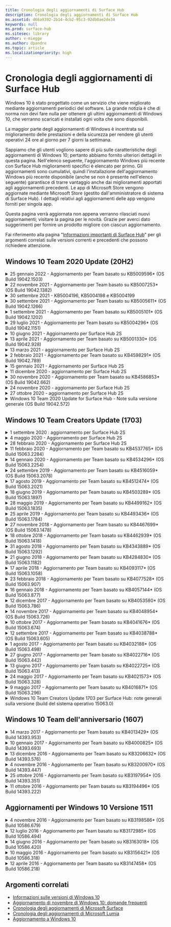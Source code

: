 ```yaml
---
title: Cronologia degli aggiornamenti di Surface Hub
description: Cronologia degli aggiornamenti di Surface Hub
ms.assetid: d66a9392-2b14-4cb2-95c3-92db0ae2de34
keywords: null
ms.prod: surface-hub
ms.sitesec: library
author: v-miegge
ms.author: dpandre
ms.topic: article
ms.localizationpriority: high
---
```


# <a name="surface-hub-update-history"></a>Cronologia degli aggiornamenti di Surface Hub

Windows 10 è stato progettato come un servizio che viene migliorato mediante aggiornamenti periodici del software. La grande notizia è che di norma non devi fare nulla per ottenere gli ultimi aggiornamenti di Windows 10, che verranno scaricati e installati ogni volta che sono disponibili.

La maggior parte degli aggiornamenti di Windows è incentrata sul miglioramento delle prestazioni e della sicurezza per rendere gli utenti operativi 24 ore al giorno per 7 giorni la settimana.

Sappiamo che gli utenti vogliono sapere di più sulle caratteristiche degli aggiornamenti di Windows 10; pertanto abbiamo fornito ulteriori dettagli in questa pagina. Nell'elenco seguente, l'aggiornamento Windows più recente con Surface Hub miglioramenti specifici è elencato per primo. Gli aggiornamenti sono cumulativi, quindi l'installazione dell'aggiornamento Windows più recente disponibile (anche se non è presente nell'elenco seguente) garantisce di trarre vantaggio anche dai miglioramenti apportati agli aggiornamenti precedenti. Le app di Microsoft Store vengono aggiornate mediante Microsoft Store (gestito dall'amministratore di sistema di Surface Hub). I dettagli relativi agli aggiornamenti delle app vengono forniti per singola app.

Questa pagina verrà aggiornata non appena verranno rilasciati nuovi aggiornamenti; visitare la pagina per le novità. Grazie per averci dato suggerimenti per fornire un prodotto migliore con ciascun aggiornamento.

Fai riferimento alla pagina "[Informazioni importanti di Surface Hub](https://support.microsoft.com/products/surface-devices/surface-hub)" per gli argomenti correlati sulle versioni correnti e precedenti che possono richiedere attenzione.

## <a name="windows-10-team-2020-update-20h2"></a>Windows 10 Team 2020 Update (20H2)

<details>
<summary>25 gennaio 2022 - Aggiornamento per Team basato su KB5009596* (OS Build 19042.1503)</summary>

Questo aggiornamento per Surface Hub include miglioramenti alla qualità e correzioni per la sicurezza. Gli aggiornamenti principali per Surface Hub, non ancora indicati nella [Cronologia degli aggiornamenti di Windows 10](https://support.microsoft.com/help/4581839/windows-10-update-history), includono quanto segue:

* Risolve un problema a causa del quale i surface hub non potevano segnalare i dati alle aree di lavoro di Azure Log Analytics configurate.
* Risolve un problema a causa del quale l'avvio di una riunione Skype for Business dalla schermata iniziale di un Surface Hub potrebbe causare un client SfB completamente ingrandito che non era minimizzabile.
* Risolve un problema per cui Azure AD-joined Surface Hubs non precompilava l'accesso a Meetings and Files con un elenco di invitati alla riunione.
* Risolve un problema a causa del quale la rotazione delle password dell'account del dispositivo non poteva essere abilitata in alcuni scenari locali.

Fai riferimento al [Manuale dell'amministratore di Microsoft Surface Hub](/surface-hub/) per l'abilitazione e la disabilitazione delle funzionalità e dei servizi del dispositivo. *[KB5009596](https://support.microsoft.com/help/5009596)
</details>

<details>
<summary>22 novembre 2021 - Aggiornamento per Team basato su KB5007253* (OS Build 19042.1382)</summary>

Questo aggiornamento per Surface Hub include miglioramenti alla qualità e correzioni per la sicurezza. Gli aggiornamenti principali per Surface Hub, non ancora indicati nella [Cronologia degli aggiornamenti di Windows 10](https://support.microsoft.com/help/4581839/windows-10-update-history), includono quanto segue:

* Correzione che impone un limite di 32 caratteri quando si usa la politica MDM per impostare il "nome amico" su un Surface Hub.
* Correzione che corregge il comportamento dei criteri MDM AllowStorageCard quando viene ripristinato il valore 1 (schede di archiviazione consentite) da 0.
* Aggiorna per consentire al browser Edge (Chromium) di accedere agli stessi percorsi di file accessibili in Esplora file, inclusa un'unità USB collegata.

Fai riferimento al [Manuale dell'amministratore di Microsoft Surface Hub](/surface-hub/) per l'abilitazione e la disabilitazione delle funzionalità e dei servizi del dispositivo. *[KB5007253](https://support.microsoft.com/help/5007253)
</details>

<details>
<summary>30 settembre 2021 - KB5004196, KB5004198 e KB5004199</summary>

Questi aggiornamenti del Surface Hub forniscono il client Teams Room, l'agente dell’interfaccia di amministrazione di Teams e l'agente Managed Meeting Rooms. Le funzionalità principali sono descritte in [Teams Room on Surface Hub](surface-hub-teams-rooms.md).
 
Fai riferimento al [Manuale dell'amministratore di Microsoft Surface Hub](/surface-hub/) per l'abilitazione e la disabilitazione delle funzionalità e dei servizi del dispositivo.
</details>

<details>
<summary>30 settembre 2021 - Aggiornamento per Team basato su KB5005611* (OS Build 19042.1266)</summary>

Questo aggiornamento per Surface Hub include miglioramenti alla qualità e correzioni per la sicurezza. Gli aggiornamenti principali per Surface Hub, non ancora indicati nella [Cronologia degli aggiornamenti di Windows 10](https://support.microsoft.com/help/4581839/windows-10-update-history), includono quanto segue:

* Sostituisce la modalità riunione 1 (Teams preferenziale/SfB disponibile) con la funzionalità Modalità 2 (solo Teams); entrambe le impostazioni possono essere usate, ma entrambe hanno lo stesso effetto.

Fai riferimento al [Manuale dell'amministratore di Microsoft Surface Hub](/surface-hub/) per l'abilitazione e la disabilitazione delle funzionalità e dei servizi del dispositivo. *[KB5005611](https://support.microsoft.com/help/5005611)
</details>

<details>
<summary>1 settembre 2021 - Aggiornamento per Team basato su KB5005101* (OS Build 19042.1202)</summary>

Questo aggiornamento per Surface Hub include miglioramenti alla qualità e correzioni per la sicurezza. Gli aggiornamenti principali Surface Hub sono descritti in [Windows 10 Team 2020 Update 1](https://techcommunity.microsoft.com/t5/surface-it-pro-blog/windows-10-team-2020-update-1-released-to-all-surface-hubs/ba-p/2653503) e includono anche:

* Migliora l'affidabilità per alcuni scenari di configurazione dell'account del dispositivo quando si utilizza una casella di posta elettronica Exchange locale.

Fai riferimento al [Manuale dell'amministratore di Microsoft Surface Hub](/surface-hub/) per l'abilitazione e la disabilitazione delle funzionalità e dei servizi del dispositivo. *[KB5005101](https://support.microsoft.com/help/5005101)
</details>

<details>
<summary>29 luglio 2021 - Aggiornamento per Team basato su KB5004296* (OS Build 19042.1151)</summary>

Questo aggiornamento per Surface Hub include miglioramenti alla qualità e correzioni per la sicurezza. Gli aggiornamenti principali per Surface Hub, non ancora indicati nella [Cronologia degli aggiornamenti di Windows 10](https://support.microsoft.com/help/4581839/windows-10-update-history), includono quanto segue:

* Eseguire l'aggiornamento alla funzionalità "Raccogli log" per includere dati di diagnostica Windows in formato CSV.
* Correzione che assicura che la pulizia della sessione finale rimuova completamente tutti i dati correlati a Edge Chromium.
* Migliora alcuni scenari con Surface Hub aggiunti a Azure AD quando si usa l'app Authenticator.

Fai riferimento al [Manuale dell'amministratore di Microsoft Surface Hub](/surface-hub/) per l'abilitazione e la disabilitazione delle funzionalità e dei servizi del dispositivo. *[KB5004296](https://support.microsoft.com/help/5004296)
</details>

<details>
<summary>10 giugno 2021 - Aggiornamento per Surface Hub 2S</summary>

Questo aggiornamento è specifico per il Surface Hub 2S e fornisce gli aggiornamenti del driver e del firmware descritti di seguito:

* Aggiornamento UEFI di Surface - 694.3751.768.0
  * Risolve le vulnerabilità critiche della sicurezza e migliora la stabilità del sistema.
* Aggiornamento del firmware di Surface ME - 11.8.86.3877
  * Risolve le vulnerabilità critiche della sicurezza e migliora la stabilità del sistema.
* Driver dell'interfaccia del motore di gestione Intel(R) - 2102.100.0.1044
  * Risolve le vulnerabilità critiche della sicurezza e migliora la stabilità del sistema.
</details>

<details>
<summary>13 aprile 2021 - Aggiornamento per Team basato su KB5001330* (OS Build 19042.928)</summary>

Questo aggiornamento per Surface Hub include miglioramenti alla qualità e correzioni per la sicurezza. Gli aggiornamenti principali per Surface Hub, non ancora indicati nella [Cronologia degli aggiornamenti di Windows 10](https://support.microsoft.com/help/4581839/windows-10-update-history), includono quanto segue:

* Risolve un problema per cui alcuni dispositivi Surface Hub installavano solo gli aggiornamenti mensili della sicurezza di Windows, anziché tutti gli aggiornamenti cumulativi di Windows.

Fai riferimento al [Manuale dell'amministratore di Microsoft Surface Hub](/surface-hub/) per l'abilitazione e la disabilitazione delle funzionalità e dei servizi del dispositivo. *[KB5001330](https://support.microsoft.com/help/5001330)
</details>

<details>
<summary>13 marzo 2021 - aggiornamento per Surface Hub 2S</summary>

Questo aggiornamento è specifico per il Surface Hub 2S e fornisce gli aggiornamenti del driver e del firmware descritti di seguito:

* Driver di Bluetooth Intel(R) - 22.30.0.4
  * Migliora la sicurezza e la stabilità del sistema.
* Driver di grafica Intel(R) - 27.20.100.8682
  * Migliora la sicurezza e la stabilità del sistema.
* Driver di Wi-Fi Intel(R) - 22.30.0.11
  * Migliora la sicurezza e la stabilità del sistema.
</details>

<details>
<summary>2 febbraio 2021 - Aggiornamento per Team basato su KB4598291* (OS Build 19042.789)</summary>

Questo aggiornamento per Surface Hub include miglioramenti alla qualità e correzioni per la sicurezza. Gli aggiornamenti principali per Surface Hub, non ancora indicati nella [Cronologia degli aggiornamenti di Windows 10](https://support.microsoft.com/help/4581839/windows-10-update-history), includono quanto segue:

* Correzione che consente il funzionamento della sincronizzazione del calendario con Exchange quando l'UPN dell'account del dispositivo non è uguale al relativo SMTP.
* Consente agli amministratori di disabilitare l'uso dell'autenticazione moderna durante la sincronizzazione del calendario con Exchange.
* Garantisce che agli utenti Surface Hub non venga richiesto di immettere le credenziali del proxy dopo che è stata abilitata la funzionalità "Usa le credenziali dell'account del dispositivo".
* Risolve un problema per cui i controlli di aggiornamento di Windows Update e Store non vengono mai completati se un proxy che richiede l'autenticazione fosse in uso.
* Migliora l'affidabilità dell'app Connect durante gli scenari di inserimento cablato.

Fai riferimento al [Manuale dell'amministratore di Microsoft Surface Hub](/surface-hub/) per l'abilitazione e la disabilitazione delle funzionalità e dei servizi del dispositivo. *[KB4598291](https://support.microsoft.com/help/4598291)
</details>

<details>
<summary>15 gennaio 2021 - Aggiornamento per Surface Hub 2S</summary>

Questo aggiornamento è specifico per il Surface Hub 2S e fornisce gli aggiornamenti del driver e del firmware descritti di seguito:

* Aggiornamento del firmware di Surface SMC - 3.93.139.0
* Aggiornamento UEFI di Surface - 694.3473.768.0
</details>

<details>
<summary>11 dicembre 2020 - aggiornamento per Surface Hub 2S</summary>

Questo aggiornamento è specifico per il Surface Hub 2S e fornisce gli aggiornamenti del driver e del firmware descritti di seguito:

* Aggiornamento del firmware di Surface SMC - 3.92.139.0
* Aggiornamento UEFI di Surface - 694.3447.768.0
</details>

<details>
<summary>30 novembre 2020 - Aggiornamento per Team basato su KB4586853* (OS Build 19042.662)</summary>

Questo aggiornamento per Surface Hub include miglioramenti alla qualità e correzioni per la sicurezza. Gli aggiornamenti principali per Surface Hub, non ancora indicati nella [Cronologia degli aggiornamenti di Windows 10](https://support.microsoft.com/help/4581839/windows-10-update-history), includono quanto segue:

* Aggiorna alla pagina Impostazioni privacy per fornire opzioni aggiuntive.
* Risolve un problema a causa del quale le riunioni già avviate non venivano visualizzate nella schermata iniziale.
* Risolve un problema con il ripristino cloud per le impostazioni locali non en-US.
* Skype for Business
  * Migliora le prestazioni audio direzionali.
  * Ridotto il suono del "tocco della penna" quando si usa Pen durante le chiamate Skype for Business.
* Migliora l'affidabilità durante la registrazione al Windows Insider Program.
* Migliora l'affidabilità Windows Shell di Team.

Fai riferimento al [Manuale dell'amministratore di Microsoft Surface Hub](/surface-hub/) per l'abilitazione e la disabilitazione delle funzionalità e dei servizi del dispositivo. *[KB4586853](https://support.microsoft.com/help/4586853)
</details>

<details>
<summary>24 novembre 2020 - aggiornamento per Surface Hub 2S</summary>

Questo aggiornamento è specifico per il Surface Hub 2S e fornisce gli aggiornamenti del driver e del firmware descritti di seguito:

* Aggiornamento del firmware di Surface SMC - 3.91.139.0
  * Migliorare l'affidabilità dello standby connesso.
* Aggiornamento del firmware di Surface Touch - 3.91.139.0
  * Migliorare la risposta al tocco in standby collegato.
* Aggiornamento del firmware audio USB surface - 3.91.139.0
* Aggiornamento del firmware della penna di Surface - 3.91.139.0
</details>

<details>
<summary>27 ottobre 2020 - aggiornamento per Surface Hub 2S</summary>

Questo aggiornamento è specifico per il Surface Hub 2S e fornisce gli aggiornamenti del driver e del firmware descritti di seguito:

* Aggiornamento del firmware di Surface System Aggregator - 4.14.139.0
* Aggiornamento UEFI di Surface - 694.3386.768.0
</details>

<details>
<summary>Windows 10 Team 2020 Update for Surface Hub - Note sulla versione generale (OS Build 19042.572)</summary>

Questo aggiornamento per Surface Hub include miglioramenti alla qualità e correzioni per la sicurezza. Gli aggiornamenti principali Surface Hub, non descritti nella cronologia degli aggiornamenti di [Windows 10](https://support.microsoft.com/help/4581839/windows-10-update-history), sono descritti nella pagina "Novità [di Windows 10 Team 2020 Update](/surface-hub/surface-hub-2020-update-whats-new)".

Per altre informazioni sulla disponibilità degli aggiornamenti in base all'area, al metodo di distribuzione e al tipo di dispositivo, vedere la pagina "[Install Windows 10 Team 2020 Update](/surface-hub/surface-hub-2020-update)".
</details>

## <a name="windows-10-team-creators-update-1703"></a>Windows 10 Team Creators Update (1703)

<details>
<summary>1 settembre 2020 : aggiornamento per Surface Hub 2S</summary>

Questo aggiornamento è specifico per il Surface Hub 2S e fornisce gli aggiornamenti del driver e del firmware descritti di seguito:

* Aggiornamento del firmware di Surface SMC - 1.177.139.0
  * Migliora gli scenari di ripristino dei campi.
* Aggiornamento del firmware surface SSD - 5.14.139.0
  * Migliora la stabilità del sistema.
* Driver Surface Serial Hub - 9.40.139.0
  * Migliora la stabilità del sistema.
</details>

<details>
<summary>4 maggio 2020 - Aggiornamento per Surface Hub 2S</summary>

Questo aggiornamento è specifico per il Surface Hub 2S e fornisce gli aggiornamenti del driver e del firmware descritti di seguito:

* Driver audio USB Surface - 15.3.6.0
  * Migliora le prestazioni audio direzionali.
* Driver audio schermo Intel(R) - 10.27.0.5
  * Migliora gli scenari di condivisione dello schermo.
* Driver di grafica Intel(R) - 26.20.100.7263
  * Migliora la stabilità del sistema.
* Driver di Surface System - 1.7.139.0
  * Migliora la stabilità del sistema.
* Aggiornamento del firmware di Surface SMC - 1.176.139.0
  * Migliora la stabilità del sistema.
</details>

<details>
<summary>28 febbraio 2020 - Aggiornamento per Surface Hub 2S</summary>

Questo aggiornamento è specifico per il Surface Hub 2S e fornisce gli aggiornamenti del driver e del firmware descritti di seguito:

* Driver surface integration - 13.46.139.0 
  * Migliora gli scenari di luminosità dello schermo.
* Driver dell'interfaccia del motore di gestione Intel(R) - 1914.12.0.1256
  * Migliora la stabilità del sistema.
* Aggiornamento del firmware di Surface SMC - 1.161.139.0
  * Migliora le prestazioni della batteria della penna.
* Aggiornamento UEFI di Surface - 694.2938.768.0
  * Migliora la stabilità del sistema.
</details>

<details>
<summary>11 febbraio 2020 - Aggiornamento per Team basato su KB4537765* (OS Build 15063.2284)</summary>

Questo aggiornamento per Surface Hub include miglioramenti alla qualità e correzioni per la sicurezza. Gli aggiornamenti principali per Surface Hub, non ancora indicati nella [Cronologia degli aggiornamenti di Windows 10](https://support.microsoft.com/help/4018124/windows-10-update-history), includono quanto segue:

* Risolve un problema a cui gli altri partecipanti non possono ascoltare correttamente l'Hub 2S durante le chiamate Skype for Business.
* Migliora l'affidabilità per alcuni scenari di utilizzo della lingua arabo, ebraico e di altri tipi di linguaggio RTL in Surface Hub.

Fai riferimento al [Manuale dell'amministratore di Microsoft Surface Hub](/surface-hub/) per l'abilitazione e la disabilitazione delle funzionalità e dei servizi del dispositivo.
*[KB4537765](https://support.microsoft.com/help/4537765)
</details>

<details>
<summary>14 gennaio 2020 - Aggiornamento per Team basato su KB4534296* (OS Build 15063.2254)</summary>

Questo aggiornamento per Surface Hub include miglioramenti alla qualità e correzioni per la sicurezza. Gli aggiornamenti principali per Surface Hub, non ancora indicati nella [Cronologia degli aggiornamenti di Windows 10](https://support.microsoft.com/help/4018124/windows-10-update-history), includono quanto segue:

* Risoluzione di un problema relativo alla raccolta di log per Microsoft Surface Hub 2S.

Fai riferimento al [Manuale dell'amministratore di Microsoft Surface Hub](/surface-hub/) per l'abilitazione e la disabilitazione delle funzionalità e dei servizi del dispositivo.
*[KB4534296](https://support.microsoft.com/help/4534296)
</details>

<details>
<summary>24 settembre 2019 - Aggiornamento per Team basato su KB4516059* (OS Build 15063.2078)</summary>

Questo aggiornamento per Surface Hub include miglioramenti alla qualità e correzioni per la sicurezza. Gli aggiornamenti principali per Surface Hub, non ancora indicati nella [Cronologia degli aggiornamenti di Windows 10](https://support.microsoft.com/help/4018124/windows-10-update-history), includono quanto segue:

 * Aggiorna la pagina delle impostazioni di recupero di Surface Hub 2S per riflettere accuratamente le opzioni di recupero.
 * Aggiornare la schermata di benvenuto di Surface Hub 2S per migliorare la riconoscibilità del dispositivo.
 * È stato risolto un problema con lo sfondo della shell Windows Team visualizzato in modo non corretto.
 * È stato risolto un problema con la persistenza del layout del menu Start durante la configurazione con i criteri MDM.
 * È stato risolto un problema in Microsoft Edge che si verifica durante l'esplorazione di alcuni siti Web interni.
 * È stato risolto un problema Skype for Business che si verificava durante la presentazione in modalità schermo intero.

Fai riferimento al [Manuale dell'amministratore di Microsoft Surface Hub](/surface-hub/) per l'abilitazione e la disabilitazione delle funzionalità e dei servizi del dispositivo.
*[KB4503289](https://support.microsoft.com/help/4503289)
</details>

<details>
<summary>17 agosto 2019 - Aggiornamento per Team basato su KB4512474* (OS Build 15063.2021)</summary>

Questo aggiornamento per Surface Hub include miglioramenti alla qualità e correzioni per la sicurezza. Gli aggiornamenti principali per Surface Hub, non ancora indicati nella [Cronologia degli aggiornamenti di Windows 10](https://support.microsoft.com/help/4018124/windows-10-update-history), includono quanto segue:

 * Garantisce che l'uscita video in Hub 2S per impostazione predefinita sia la modalità "Duplica".
 * Migliora l'affidabilità per alcuni scenari di utilizzo della lingua araba Surface Hub.

Fai riferimento al [Manuale dell'amministratore di Microsoft Surface Hub](/surface-hub/) per l'abilitazione e la disabilitazione delle funzionalità e dei servizi del dispositivo.
*[KB4503289](https://support.microsoft.com/help/4503289)
 </details>

<details>
<summary>18 giugno 2019 - Aggiornamento per Team basato su KB4503289* (OS Build 15063.1897)</summary>

Questo aggiornamento per Surface Hub include miglioramenti alla qualità e correzioni per la sicurezza. Gli aggiornamenti principali per Surface Hub, non ancora indicati nella [Cronologia degli aggiornamenti di Windows 10](https://support.microsoft.com/help/4018124/windows-10-update-history), includono quanto segue:

* Risolve un problema che impedisce a un utente di accedere a un dispositivo Microsoft Surface Hub con un account Azure Active Directory. Questo problema si verifica perché una sessione precedente non è stata chiusa correttamente.
* Aggiunta del supporto per le connessioni TLS 1.2 ai provider di identità e ad Exchange negli scenari di configurazione degli account del dispositivo.
* Correzioni per migliorare l'affidabilità dell'app di diagnostica hardware su Hub 2S. 
* Correzione per migliorare la coerenza dell'esperienza della prima installazione su Hub 2S. 

Fai riferimento al [Manuale dell'amministratore di Microsoft Surface Hub](/surface-hub/) per l'abilitazione e la disabilitazione delle funzionalità e dei servizi del dispositivo.
*[KB4503289](https://support.microsoft.com/help/4503289)
</details>

<details>
<summary>28 maggio 2019 - Aggiornamento per Team basato su KB4499162* (OS Build 15063.1835)</summary>

Questo aggiornamento per Surface Hub include miglioramenti alla qualità e correzioni per la sicurezza. Gli aggiornamenti principali per Surface Hub, non ancora indicati nella [Cronologia degli aggiornamenti di Windows 10](https://support.microsoft.com/help/4018124/windows-10-update-history), includono quanto segue:

* Garantisce che agli utenti Surface Hub non venga richiesto di immettere le credenziali del proxy dopo che è stata abilitata la funzionalità "Usa le credenziali dell'account del dispositivo".
* Risolve un problema per cui le connessioni Skype falliscono periodicamente perché l'audio/video non utilizza il proxy corretto.
* Aggiunge il supporto per TLS 1.2 in Skype for Business.
* Risolve un errore di connessione SIP nel client Skype quando nel server Skype TLS 1.0 o TLS 1.1 è disabilitato.

Fai riferimento al [Manuale dell'amministratore di Microsoft Surface Hub](/surface-hub/) per l'abilitazione e la disabilitazione delle funzionalità e dei servizi del dispositivo.
*[KB4499162](https://support.microsoft.com/help/4499162)
</details>

<details>
<summary>25 aprile 2019 - Aggiornamento per Team basato su KB4493436* (OS Build 15063.1784)</summary>

Questo aggiornamento per Surface Hub include miglioramenti alla qualità e correzioni per la sicurezza. Gli aggiornamenti principali per Surface Hub, non ancora indicati nella [Cronologia degli aggiornamenti di Windows 10](https://support.microsoft.com/help/4018124/windows-10-update-history), includono quanto segue:

* Risolve il problema di sincronizzazione video e audio con alcuni dispositivi USB collegati al Surface Hub.

Fai riferimento al [Manuale dell'amministratore di Microsoft Surface Hub](/surface-hub/) per l'abilitazione e la disabilitazione delle funzionalità e dei servizi del dispositivo.
*[KB4493436](https://support.microsoft.com/help/4493436)
</details>

<details>
<summary>27 novembre 2018 - Aggiornamento per Team basato su KB4467699* (OS Build 15063.1478)</summary>

Questo aggiornamento per Surface Hub include miglioramenti alla qualità e correzioni per la sicurezza. Gli aggiornamenti principali per Surface Hub, non ancora indicati nella [Cronologia degli aggiornamenti di Windows 10](https://support.microsoft.com/help/4018124/windows-10-update-history), includono quanto segue:

* Risolve un problema che impedisce ad alcuni utenti di accedere a "Le mie riunioni e i miei file".

Fai riferimento al [Manuale dell'amministratore di Microsoft Surface Hub](/surface-hub/) per l'abilitazione e la disabilitazione delle funzionalità e dei servizi del dispositivo.
*[KBKB4467699](https://support.microsoft.com/help/KB4467699)
</details>

<details>
<summary>18 ottobre 2018 - Aggiornamento per Team basato su KB4462939* (OS Build 15063.1418)</summary>

Questo aggiornamento per Surface Hub include miglioramenti alla qualità e correzioni per la sicurezza. Gli aggiornamenti principali per Surface Hub, non ancora indicati nella [Cronologia degli aggiornamenti di Windows 10](https://support.microsoft.com/help/4018124/windows-10-update-history), includono quanto segue:

* Correzioni a Skype for Business: 
  * Risoluzione di un problema di connessione di Skype for Business alla ripresa dallo stato di sospensione
  * Risoluzione di un problema di connessione di rete di Skype for Business, quando il dispositivo è connesso a Internet
  * Risoluzione dell'arresto anomalo di Skype for Business durante la ricerca di utenti dalla directory
* Risolve il problema a causa del quale l'hub segnala “erroneamente nessuna connessione” Internet negli ambienti proxy aziendali.
* È stata implementata una funzionalità che consente ai clienti di acconsentire esplicitamente a una nuova esperienza di Whiteboard.

Fai riferimento al [Manuale dell'amministratore di Microsoft Surface Hub](/surface-hub/) per l'abilitazione e la disabilitazione delle funzionalità e dei servizi del dispositivo.
*[KB4462939](https://support.microsoft.com/help/4462939)
</details>

<details>
<summary>31 agosto 2018 - Aggiornamento per Team basato su KB4343889* (OS Build 15063.1292)</summary>

Questo aggiornamento per Surface Hub include miglioramenti alla qualità e correzioni per la sicurezza. Gli aggiornamenti principali per Surface Hub, non ancora indicati nella [Cronologia degli aggiornamenti di Windows 10](https://support.microsoft.com/help/4018124/windows-10-update-history), includono quanto segue:

* Aggiunge il supporto per Microsoft Teams
* Risolve il problema di gestione delle attività con la registrazione di Intune
* Disattivazione dei servizi di posta elettronica e messaggistica immediata per l'Hub autorizzata per gli amministratori
* Ulteriori correzioni di bug e miglioramenti all'affidabilità per l'app Skype for Business in Surface Hub

Fai riferimento al [Manuale dell'amministratore di Microsoft Surface Hub](/surface-hub/) per l'abilitazione e la disabilitazione delle funzionalità e dei servizi del dispositivo.
*[KB4343889](https://support.microsoft.com/help/4343889)
</details>

<details>
<summary>21 giugno 2018 - Aggiornamento per Team basato su KB4284830* (OS Build 15063.1182)</summary>

Questo aggiornamento per Surface Hub include miglioramenti alla qualità e correzioni per la sicurezza. Gli aggiornamenti principali per Surface Hub, non ancora indicati nella [Cronologia degli aggiornamenti di Windows 10](https://support.microsoft.com/help/4018124/windows-10-update-history), includono quanto segue:

* Modifica della telemetria a supporto dei requisiti del GDPR in EMEA

Fai riferimento al [Manuale dell'amministratore di Microsoft Surface Hub](/surface-hub/) per l'abilitazione e la disabilitazione delle funzionalità e dei servizi del dispositivo.
*[KB4284830](https://support.microsoft.com/help/KB4284830)
</details>

<details>
<summary>17 aprile 2018 - Aggiornamento per Team basato su KB4093117* (OS Build 15063.1058)</summary>

Questo aggiornamento per Surface Hub include miglioramenti alla qualità e correzioni per la sicurezza. Gli aggiornamenti principali per Surface Hub, non ancora indicati nella [Cronologia degli aggiornamenti di Windows 10](https://support.microsoft.com/help/4018124/windows-10-update-history), includono quanto segue:

* Risolve un problema di proiezione cablata
* Abilita l'aggiornamento in blocco per determinati criteri MDM (Mobile Device Management)
* Risoluzione del problema di connessione telefonica per le chiamate internazionali
* Risoluzione del problema di risoluzione delle immagini quando 2 Surface Hub partecipano alla stessa riunione
* Risolve l'errore di gestione del certificato OMS (Operations Management Suite)
* Risoluzione di un problema di sicurezza per la pulizia alla fine di una sessione
* Risoluzione del problema di Miracast, quando viene specificato Surface Hub per i canali da 149 a 165
  * I canali da 149 a 165 continueranno a essere inutilizzabile in Europa, Giappone o Israele a causa della normativa governativa internazionale

Fai riferimento al [Manuale dell'amministratore di Microsoft Surface Hub](/surface-hub/) per l'abilitazione e la disabilitazione delle funzionalità e dei servizi del dispositivo.
*[KB4093117](https://support.microsoft.com/help/4093117)
</details>

<details>
<summary>23 febbraio 2018 - Aggiornamento per Team basato su KB4077528* (OS Build 15063.907)</summary>

Questo aggiornamento per Surface Hub include miglioramenti alla qualità e correzioni per la sicurezza. Gli aggiornamenti principali per Surface Hub, non ancora indicati nella [Cronologia degli aggiornamenti di Windows 10](https://support.microsoft.com/help/4018124/windows-10-update-history), includono quanto segue:

* È stato risolto un problema per cui le impostazioni MDM non venivano applicate correttamente
* Processo di pulizia migliorato

Fai riferimento al [Manuale dell'amministratore di Microsoft Surface Hub](/surface-hub/) per l'abilitazione e la disabilitazione delle funzionalità e dei servizi del dispositivo.
*[KB4077528](https://support.microsoft.com/help/4077528)
</details>

<details>
<summary>16 gennaio 2018 - Aggiornamento per Team basato su KB4057144* (OS Build 15063.877)</summary>

Questo aggiornamento per Surface Hub include miglioramenti alla qualità e correzioni per la sicurezza. Gli aggiornamenti principali per Surface Hub, non ancora indicati nella [Cronologia degli aggiornamenti di Windows 10](https://support.microsoft.com/help/4018124/windows-10-update-history), includono quanto segue:

* Aggiunta della possibilità di gestire il layout dei riquadri del menu Start tramite MDM
* Correzione di bug MDM nella configurazione della rotazione delle password

Fai riferimento al [Manuale dell'amministratore di Microsoft Surface Hub](/surface-hub/) per l'abilitazione e la disabilitazione delle funzionalità e dei servizi del dispositivo.
*[KB4057144](https://support.microsoft.com/help/4057144)
</details>

<details>
<summary>12 dicembre 2017 - Aggiornamento per Team basato su KB4053580* (OS Build 15063.786)</summary>

Questo aggiornamento per Surface Hub include miglioramenti alla qualità e correzioni per la sicurezza. Gli aggiornamenti principali per Surface Hub, non ancora indicati nella [Cronologia degli aggiornamenti di Windows 10](https://support.microsoft.com/help/4018124/windows-10-update-history), includono quanto segue:

* Risoluzione del problema relativo ai flash dei video della fotocamera (instabilità o tremolii) durante le chiamate Skype for Business
* Risoluzione del problema dell'ID SSD del centro notifiche

Fai riferimento al [Manuale dell'amministratore di Microsoft Surface Hub](/surface-hub/) per l'abilitazione e la disabilitazione delle funzionalità e dei servizi del dispositivo.
*[KB4053580](https://support.microsoft.com/help/4053580)
</details>

<details>
<summary>14 novembre 2017 - Aggiornamento per Team basato su KB4048954* (OS Build 15063.726)</summary>

Questo aggiornamento per Surface Hub include miglioramenti alla qualità e correzioni per la sicurezza. Gli aggiornamenti principali per Surface Hub, non ancora indicati nella [Cronologia degli aggiornamenti di Windows 10](https://support.microsoft.com/help/4018124/windows-10-update-history), includono quanto segue:

* Aggiornamento della funzionalità che consente ai clienti di abilitare l'autenticazione di rete cablata 802.1x tramite criteri MDM.
* Aggiornamento della funzionalità che consente agli utenti di selezionare in modo dinamico un'applicazione di propria scelta quando aprono un file.
* Correzione che assicura che la pulizia della sessione finale rimuova completamente tutte le connessioni tra l'account utente e il dispositivo.
* Correzione alle prestazioni che migliora i tempi di pulizia e la durata della connessione Miracast.
* Introduce l'utilizzo dell'autenticazione facile durante riunioni ad hoc.
* Correzione che garantisce l'uso dello stesso proxy configurato per il dispositivo da parte dei componenti di servizio.
* Riduzione e protezione più accurata della telemetria trasmessa dal dispositivo, riducendo al contempo l'utilizzo della larghezza di banda.
* Abilitazione di una funzionalità che consente agli utenti di fornire il feedback a Microsoft al termine di una riunione.

Fai riferimento al [Manuale dell'amministratore di Microsoft Surface Hub](/surface-hub/) per l'abilitazione e la disabilitazione delle funzionalità e dei servizi del dispositivo.
*[KB4048954](https://support.microsoft.com/help/4048954)
</details>

<details>
<summary>10 ottobre 2017 - Aggiornamento per Team basato su KB4041676* (OS Build 15063.674)</summary>

Questo aggiornamento per Surface Hub include miglioramenti alla qualità e correzioni per la sicurezza. Gli aggiornamenti principali per Surface Hub, non ancora indicati nella [Cronologia degli aggiornamenti di Windows 10](https://support.microsoft.com/help/4018124/windows-10-update-history), includono quanto segue:

* Skype for Business
  * Risolve il problema che richiedeva il riavvio del dispositivo quando si riprendeva dalla sospensione.
  * Risolve il problema a causa del quale i contatti esterni non si risolvevano tramite l'account dell'hub online di Skype.
* PowerPoint
  * Risolve il problema a causa del quale alcune presentazioni di PowerPoint non proiettavano nell'hub.
* Generale
  * Correzione per risolvere il problema a causa del quale la porta USB non può essere disabilitata dall'amministratore di sistema.

*[KB4041676](https://support.microsoft.com/help/4041676)
</details>

<details>
<summary>12 settembre 2017 - Aggiornamento per Team basato su KB4038788* (OS Build 15063.605) </summary>

Questo aggiornamento per Surface Hub include miglioramenti alla qualità e correzioni per la sicurezza. Gli aggiornamenti principali per Surface Hub, non ancora indicati nella [Cronologia degli aggiornamenti di Windows 10](https://support.microsoft.com/help/4018124/windows-10-update-history), includono quanto segue:

* Sicurezza
  * Risoluzione del problema con Bitlocker quando il dispositivo viene riattivato dalla modalità di sospensione.
* Generale
  * Riduzione della frequenza/quantità di dati di telemetria per l'integrità del dispositivo, migliorando le prestazioni del sistema.
  * Risoluzione del problema che impediva al dispositivo di raccogliere i registri di sistema.

*[KB4038788](https://support.microsoft.com/help/4038788)
</details>

<details>
<summary>1 agosto 2017 - Aggiornamento per Team basato su KB4032188* (OS Build 15063.498)</summary>

* Skype for Business 
  * Risolve il problema di accesso a Skype for Business, che richiede un nuovo tentativo o un riavvio del sistema.
  * Risolve il problema relativo alla visualizzazione non corretta dell'orario della riunione di Skype for Business.
  * Correzioni per migliorare Surface Hub affidabilità di Skype for Business.

*[KB4032188](https://support.microsoft.com/help/4032188)
</details>

<details>
<summary>27 giugno 2017 - Aggiornamento per Team basato su KB4022716* (OS Build 15063.442)</summary>

Questo aggiornamento per Surface Hub include miglioramenti alla qualità e correzioni per la sicurezza. Gli aggiornamenti principali per Surface Hub, non ancora indicati nella [Cronologia degli aggiornamenti di Windows 10](https://support.microsoft.com/help/4018124/windows-10-update-history), includono quanto segue:

* Risoluzione di un problema relativo agli arresti anomali del driver NVIDIA che potrebbe richiedere lo spegnimento del dispositivo Surface Hub da 84 pollici in modalità di sospensione e un riavvio manuale.
* Risoluzione del problema relativo al mancato avvio di alcune app su Surface Hub da 84 pollici.

*[KB4022716](https://support.microsoft.com/help/4022716)
</details>

<details>
<summary>13 giugno 2017 - Aggiornamento per Team basato su KB4022725* (OS Build 15063.413)</summary>

Questo aggiornamento per Surface Hub include miglioramenti alla qualità e correzioni per la sicurezza. Gli aggiornamenti principali per Surface Hub, non ancora indicati nella [Cronologia degli aggiornamenti di Windows 10](https://support.microsoft.com/help/4018124/windows-10-update-history), includono quanto segue:

* Generale
  * Risoluzione del problema relativo al rilascio dell'input penna
  * Risoluzione del problema che causava un periodo di tempo prolungato per la "pulizia" della riunione

*[KB4022725](https://support.microsoft.com/help/4022725)
</details>

<details>
<summary>24 maggio 2017 - Aggiornamento per Team basato su KB4021573* (OS Build 15063.328)</summary>

Questo aggiornamento per Surface Hub include miglioramenti alla qualità e correzioni per la sicurezza. Gli aggiornamenti principali per Surface Hub, non ancora indicati nella [Cronologia degli aggiornamenti di Windows 10](https://support.microsoft.com/help/4018124/windows-10-update-history), includono quanto segue:

* Generale
  * Risolto il problema della conservazione delle impostazioni del proxy durante l'aggiornamento

*[KB4021573](https://support.microsoft.com/help/4021573)
</details>

<details>
<summary>9 maggio 2017 - Aggiornamento per Team basato su KB4016871* (OS Build 15063.296)</summary>

Questo aggiornamento per Surface Hub include miglioramenti alla qualità e correzioni per la sicurezza. Gli aggiornamenti principali per Surface Hub, non ancora indicati nella [Cronologia degli aggiornamenti di Windows 10](https://support.microsoft.com/help/4018124/windows-10-update-history), includono quanto segue:

* Generale
  * Risoluzione del problema relativo al ciclo di sospensione/riattivazione
  * Risoluzione di diversi problemi relativi alla reimpostazione e al ripristino
  * Risoluzione del problema relativo alla scheda Cronologia degli aggiornamenti
  * Risoluzione del problema relativo all'avvio del servizio Miracast
* App
  * Correzione dell'errore relativo all'aggiornamento del pacchetto dell'app

*[KB4016871](https://support.microsoft.com/help/4016871)
</details>

<details>
<summary>Windows 10 Team Creators Update 1703 per Surface Hub: note generali sulla versione (build del sistema operativo 15063.0)</summary>

Questo aggiornamento per Surface Hub include miglioramenti alla qualità e correzioni per la sicurezza. Gli aggiornamenti principali per Surface Hub, non ancora indicati nella [Cronologia degli aggiornamenti di Windows 10](https://support.microsoft.com/help/4018124/windows-10-update-history), includono quanto segue:

* Evoluzione dell'esperienza di schermo di grandi dimensioni 
  * Miglioramento della sequenza delle riunioni nella schermata iniziale e in Start
  * Partecipazione alle riunioni e chiusura della sessione direttamente dal menu Start
  * Possibilità dell'uso di uno schermo più ampio durante una sessione da parte delle app
  * Controlli di Skype semplificati
  * Miglioramento del meccanismo per fornire il feedback
* Accedere ai contenuti personali*
  * Single Sign-On personale dalla schermata iniziale o da Start
  * Partecipazione alle riunioni e chiusura della sessione direttamente dal menu Start
  * Accesso ai file personali tramite OneDrive for Business direttamente da Start
  * Accesso del partecipante suggerito
  * Flussi di autenticazione semplificati con l'app "Authenticator" **
* Distribuzione e gestibilità 
  * Esperienza di configurazione guidata semplificata tramite il provisioning in blocco
  * Servizio di recupero dispositivo basato su cloud
  * Supporto per il certificato client Enterprise
  * Miglioramento del supporto per le credenziali del proxy
  * Aggiunta e miglioramento del supporto per la configurazione della Qualità del servizio (QoS) di Skype
  * Aggiunta della capacità di impostare il volume del dispositivo predefinito nelle impostazioni
  * Miglioramento del supporto MDM per le [impostazioni](/surface-hub/remote-surface-hub-management) di Surface Hub
* Sicurezza migliorata 
  * Aggiunta della capacità di limitare le unità USB a solo BitLocker
  * Aggiunta della capacità di disabilitare le porte USB tramite MDM
  * Aggiunta della capacità di disabilitare la funzionalità di "ripresa della sessione" in caso di timeout
  * Aggiunta del supporto 802.1x per reti cablate
* Audio e proiezione
  * Miglioramenti dell'audio Dolby per "Human Speaker"
  * Riduzione del suono del "tocco della penna" durante l'uso della penna nelle chiamate Skype for Business
  * Aggiunta del supporto per le connessioni dell'infrastruttura Miracast
* Correzioni relative ad affidabilità e prestazioni
  * Risoluzione di diversi problemi relativi alla reimpostazione e al ripristino
  * Risoluzione del problema di autenticazione di Surface Hub Exchange durante l'uso dei certificati client
  * Miglioramento della stabilità delle credenziali e della connessione di rete Wi-Fi
  * Risoluzione di problemi di sincronizzazione e crepitio dell'audio Miracast durante la riproduzione di video
  * Impostazione per disattivare il comportamento della connessione automatica inclusa

*La funzionalità single sign-in richiede l'uso di Office365 e OneDrive for Business **Fare riferimento alla Guida all'amministratore per i requisiti di servizio

</details>

## <a name="windows-10-team-anniversary-update-1607"></a>Windows 10 Team dell'anniversario (1607)

<details>
<summary>14 marzo 2017 - Aggiornamento per Team basato su KB4013429* (OS Build 14393.953)</summary>

Questo aggiornamento per Surface Hub include miglioramenti alla qualità e correzioni per la sicurezza. Gli aggiornamenti principali per Surface Hub, non ancora indicati nella [Cronologia degli aggiornamenti di Windows 10](https://support.microsoft.com/help/4018124/windows-10-update-history), includono quanto segue:

* Generale
  * Correzione della sicurezza per Esplora file per impedire la navigazione in percorsi dei file con restrizioni
* Skype for Business
  * Correzione della latenza dell'indirizzo durante la condivisione dello schermo basata su Desktop remoto

*[KB4013429](https://support.microsoft.com/help/4013429)
</details>

<details>
<summary>10 gennaio 2017 - Aggiornamento per Team basato su KB4000825* (OS Build 14393.693)</summary>

Questo aggiornamento per Surface Hub include miglioramenti alla qualità e correzioni per la sicurezza. Gli aggiornamenti principali per Surface Hub, non ancora indicati nella [Cronologia degli aggiornamenti di Windows 10](https://support.microsoft.com/help/4018124/windows-10-update-history), includono quanto segue:

* Abilitazione della selezione dei layout di tastiera 106/109 per l'uso con le tastiere fisiche giapponesi

*[KB4000825](https://support.microsoft.com/help/4000825)
</details>

<details>
<summary>13 dicembre 2016 - Aggiornamento per Team basato su KB3206632* (OS Build 14393.576)</summary>

Questo aggiornamento per Surface Hub include miglioramenti alla qualità e correzioni per la sicurezza. Gli aggiornamenti principali per Surface Hub, non ancora indicati nella [Cronologia degli aggiornamenti di Windows 10](https://support.microsoft.com/help/4018124/windows-10-update-history), includono quanto segue:

* Risoluzione del problema relativo alla distorsione audio con la connessione cablata

*[KB3206632](https://support.microsoft.com/help/3206632)
</details>

<details>
<summary>4 novembre 2016 - Aggiornamento per Team basato su KB3200970* (OS Build 14393.447)</summary>

Questo aggiornamento all'Aggiornamento dell'anniversario di Windows 10 Team (versione 1607) per Surface Hub include miglioramenti alla qualità e correzioni per la sicurezza. Gli aggiornamenti principali per Surface Hub, non ancora indicati nella [Cronologia degli aggiornamenti di Windows 10](https://support.microsoft.com/help/4018124/windows-10-update-history), includono quanto segue:

* Correzione di bug di Skype for Business per migliorare l'affidabilità

*[KB3200970](https://support.microsoft.com/help/3200970)
</details>

<details>
<summary>25 ottobre 2016 - Aggiornamento per Team basato su KB3197954* (OS Build 14393.351)</summary>

Questo aggiornamento per Surface Hub include miglioramenti alla qualità e correzioni per la sicurezza. Gli aggiornamenti principali per Surface Hub, non ancora indicati nella [Cronologia degli aggiornamenti di Windows 10](https://support.microsoft.com/help/4018124/windows-10-update-history), includono quanto segue:

* Abilitazione della nuova funzionalità Sospensione in OS e BIOS per ridurre il consumo di energia di Surface Hub e migliorare l'affidabilità a lungo termine
* Generale
  * Risoluzione di scenari in cui talvolta non viene visualizzata la tastiera su schermo
  * Risoluzione del cambiamento dell'applicazione Lavagna che può verificarsi occasionalmente quando si apre una riunione pianificata
  * Risoluzione dei problemi che impedivano agli Amministratori di modificare la password dell'amministratore locale dopo la reimpostazione del dispositivo
  * Modifica del BIOS per la risoluzione del problema relativo al rilevamento della barra di stato durante la reimpostazione del dispositivo
  * Aggiornamento della UEFI per risolvere problemi di spegnimento del dispositivo

*[KB3197954](https://support.microsoft.com/help/3197954)
</details>

<details>
<summary>11 ottobre 2016 - Aggiornamento per Team basato su KB3194496* (OS Build 14393.222)</summary>

Questo aggiornamento consente di installare l'Aggiornamento dell'anniversario di Windows 10 Team in Surface Hub e include miglioramenti alla qualità e correzioni per la sicurezza. Il dispositivo verrà eseguito Windows 10 versione 1607 dopo l'installazione. Gli aggiornamenti chiave Surface Hub, non già descritti nella [Windows 10 cronologia degli aggiornamenti](https://support.microsoft.com/help/4018124/windows-10-update-history), includono:

* Skype for Business
  * Miglioramenti delle prestazioni durante le riunioni, inclusi i problemi che si verificano quando si partecipa a riunioni con account federati
  * Supporto VBSS (Video Based Screen Sharing) ora disponibile su Skype for Business per Surface Hub
  * Risolto il problema della disconnessione dopo 5 minuti di inattività
  * Risolto il problema dell'errore di condivisione schermo Skype Hub-a-Hub
  * Miglioramenti al video Skype, tra cui:
    * Perdita del video durante riunioni con più presentatori
    * Ritaglio video durante le chiamate
    * Il video delle chiamate in uscita non visualizzabile dagli altri partecipanti
  * Risolto il problema dell'errore di accesso UPN
  * Risolto il problema con la tastiera durante le chiamate SIP (Session Initiation Protocol)
* Lavagna
  * L'utente può ora salvare e richiamare le sessioni Lavagna utilizzando il servizio online OneDrive (attraverso la funzionalità Condivisione)
  * Miglioramento dell'avvio della lavagna quando si rimuove una penna dal supporto
* App
  * App OneDrive preinstallata per l'accesso ai file personali e di lavoro
  * App Foto preinstallata per visualizzare foto e video
  * App PowerBI preinstallata per visualizzare i dashboard
  * Le app di Office, cioè Word, Excel e PowerPoint, sono tutte abilitate all'input penna
  * Edge su Surface Hub ora supporta i siti web basati su flash
* Generale
  * Abilitata la selezione del dispositivo audio (per Surface Hub collegati mediante dispositivi audio esterni)
  * Abilitato il supporto per HDCP su connettore di uscita DisplayPort
  * Modifiche dell'interfaccia utente di sistema alle impostazioni per l'ottimizzazione dell'usabilità (per ulteriori dettagli, fare riferimento a [Guide dell'utente e dell'amministratore](https://www.microsoft.com/surface/support/surface-hub))
  * Correzioni di bug e ottimizzazione delle prestazioni per velocizzare il flusso di accesso ad Azure Active Directory
  * Migliorato in modo significativo il tempo necessario per la reimpostazione e il ripristino di Surface Hub
  * L'interfaccia utente Windows Defender è stata aggiunta nelle impostazioni
  * Esperienza utente touch migliorata per l'avvio
  * Abilitato il supporto per proiezioni wireless superiori a 1080p via Miracast sui dispositivi supportati
  * Risolte le false notifiche all'avvio "Nessuna connessione Internet" e "Gli appuntamenti potrebbero non essere aggiornati"
  * Miglioramento dell'affidabilità della tastiera su schermo
  * Supporto aggiuntivo per la creazione di pacchetti di provisioning Surface Hub tramite Windows ICD (Imaging & Configuration Designer) e migliorata soluzione di monitoraggio di Surface Hub su OMS (Operations Management Suite)

*[KB3194496](https://support.microsoft.com/help/3194496)
</details>

## <a name="updates-for-windows-10-version-1511"></a>Aggiornamenti per Windows 10 Versione 1511

<details>
<summary>4 novembre 2016 - Aggiornamento per Team basato su KB3198586* (OS Build 10586.679)</summary>

Questo aggiornamento al Windows 10 Team (versione 1511) a Surface Hub include miglioramenti qualitativi e correzioni della sicurezza descritte in [Windows 10 Update History](https://support.microsoft.com/help/4018124/windows-10-update-history). Non sono presenti elementi specifici per Surface Hub in questo aggiornamento.

*[KB3198586](https://support.microsoft.com/help/3198586)
</details>

<details>
<summary>12 luglio 2016 - Aggiornamento per Team basato su KB3172985* (OS Build 10586.494)</summary>

Questo aggiornamento include miglioramenti alla qualità e correzioni per la sicurezza. Non comprende nuove funzionalità del sistema operativo. Le modifiche principali specifiche del Surface Hub (quelle non già incluse nella [Cronologia degli aggiornamenti di Windows 10](https://support.microsoft.com/help/4018124/windows-10-update-history)) includono:

* Risolto il problema che causava l'arresto anomalo di Windows
* Risolto il problema che causava l'arresto anomalo ripetuto di Edge
* Risolto il problema che causava l'arresto anomalo dei servizi prima dell'arresto del sistema
* Risolto il problema di alcuni dati delle app che non venivano rimossi nel modo appropriato dopo una sessione
* Aggiornato il driver Broadcom NFC per migliorare le prestazioni NFC
* Aggiornato il driver Marvell Wi-Fi per migliorare le prestazioni Miracast
* Aggiornato il driver Nvidia per correggere un bug di visualizzazione in cui i dispositivi Surface Hub a 84 pollici mostravano contenuti poco luminosi o sfocati
* Risolti numerosi problemi di Skype for Business inclusi: 
  * Il problema che causava la disconnessione di Skype for Business durante le riunioni
  * Il problema per cui gli utenti non potevano partecipare alla riunione quando l'organizzatore era in una configurazione federata
  * Abilitata la condivisione applicazioni di Skype for Business
  * Il problema che causava l'arresto anomalo di Skype
* Aggiunta di un prompt in "Impostazioni" per informare gli utenti che il sistema operativo si potrebbe danneggiare se la reimpostazione del dispositivo viene interrotta prima del completamento

*[KB3172985](https://support.microsoft.com/help/3172985)
</details>

<details>
<summary>14 giugno 2016 - Aggiornamento per Team basato su KB3163018* (OS Build 10586.420)</summary>

Questo aggiornamento per Surface Hub include miglioramenti alla qualità e correzioni per la sicurezza. Non comprende nuove funzionalità del sistema operativo. Gli aggiornamenti principali per Surface Hub, non ancora indicati nella [Cronologia degli aggiornamenti di Windows 10](https://support.microsoft.com/help/4018124/windows-10-update-history), includono quanto segue:

* Versione limitata. Fare riferimento a 12 luglio 2016 - [KB3172985](https://support.microsoft.com/en-us/help/3172985) (OS Build 10586.494) per Surface Hub dettagli specifici del pacchetto

*[KB3163018](https://support.microsoft.com/help/3163018)
</details>

<details>
<summary>10 maggio 2016 - Aggiornamento per Team basato su KB3156421* (OS Build 10586.318)</summary>

Questo aggiornamento per Surface Hub include miglioramenti alla qualità e correzioni per la sicurezza. Non comprende nuove funzionalità del sistema operativo. Gli aggiornamenti principali per Surface Hub, non ancora indicati nella [Cronologia degli aggiornamenti di Windows 10](https://support.microsoft.com/help/4018124/windows-10-update-history), includono quanto segue:

* Risoluzione del problema che impediva l'installazione di determinate app dello Store (OneDrive)
* Risoluzione del problema a causa del quale le funzionalità touch non rispondevano nelle applicazioni

*[KB3156421](https://support.microsoft.com/help/3156421)
</details>

<details>
<summary>12 aprile 2016 - Aggiornamento per Team basato su KB3147458* (OS Build 10586.218)</summary>

Questo aggiornamento per Surface Hub include miglioramenti alla qualità e correzioni per la sicurezza. Non comprende nuove funzionalità del sistema operativo. Gli aggiornamenti principali per Surface Hub, non ancora indicati nella [Cronologia degli aggiornamenti di Windows 10](https://support.microsoft.com/help/4018124/windows-10-update-history), includono quanto segue:

* Risoluzione del problema del livello del volume non reimpostato correttamente tra le sessioni

*[KB3147458](https://support.microsoft.com/help/3147458)
</details>

## <a name="related-topics"></a>Argomenti correlati

* [Informazioni sulle versioni di Windows 10](https://go.microsoft.com/fwlink/p/?LinkId=724328)
* [Aggiornamento di novembre di Windows 10: domande frequenti](https://windows.microsoft.com/windows-10/windows-update-faq)
* [Cronologia degli aggiornamenti di Microsoft Surface](https://go.microsoft.com/fwlink/p/?LinkId=724327)
* [Cronologia degli aggiornamenti di Microsoft Lumia](https://go.microsoft.com/fwlink/p/?LinkId=785968)
* [Aggiornamento a Windows 10](https://go.microsoft.com/fwlink/p/?LinkId=616447)
